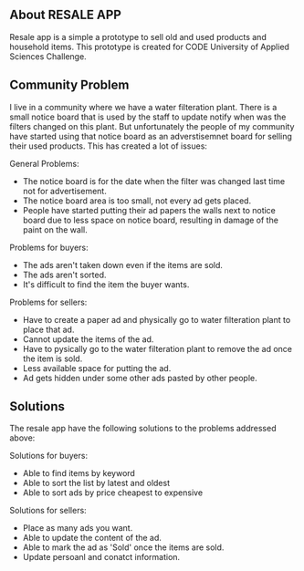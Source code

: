 ## About RESALE APP

Resale app is a simple a prototype to sell old and used products and household items. This prototype is created for CODE University of Applied Sciences Challenge. 

## Community Problem

I live in a community where we have a water filteration plant. There is a small notice board that is used by the staff 
to update notify when was the filters changed on this plant. But unfortunately the people of my community have
started using that notice board as an adverstisemnet board for selling their used products. This has created a lot of issues:

General Problems:
- The notice board is for the date when the filter was changed last time not for advertisement.
- The notice board area is too small, not every ad gets placed.
- People have started putting their ad papers the walls next to notice board due to less space on notice board, resulting in damage of the paint on the wall.

Problems for buyers:
- The ads aren't taken down even if the items are sold.
- The ads aren't sorted. 
- It's difficult to find the item the buyer wants.

Problems for sellers:
- Have to create a paper ad and physically go to water filteration plant to place that ad.
- Cannot update the items of the ad.
- Have to pysically go to the water filteration plant to remove the ad once the item is sold.
- Less available space for putting the ad.
- Ad gets hidden under some other ads pasted by other people.

## Solutions

The resale app have the following solutions to the problems addressed above:


Solutions for buyers:

- Able to find items by keyword
- Able to sort the list by latest and oldest
- Able to sort ads by price cheapest to expensive

Solutions for sellers:

- Place as many ads you want.
- Able to update the content of the ad.
- Able to mark the ad as 'Sold' once the items are sold.
- Update persoanl and conatct information.

